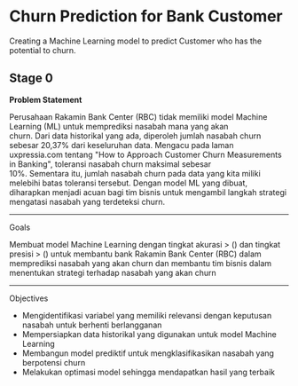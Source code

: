 # Churn Prediction for Bank Customer 
Creating a Machine Learning model to predict Customer who has the potential to churn. 

## Stage 0 
**Problem Statement**

Perusahaan Rakamin Bank Center (RBC) tidak memiliki model Machine Learning (ML) untuk memprediksi nasabah mana yang akan <br>
churn. Dari data historikal yang ada, diperoleh jumlah nasabah churn sebesar 20,37% dari keseluruhan data. Mengacu pada laman <br>
uxpressia.com tentang "How to Approach Customer Churn Measurements in Banking", toleransi nasabah churn maksimal sebesar <br>
10%. Sementara itu, jumlah nasabah churn pada data yang kita miliki melebihi batas toleransi tersebut. Dengan model ML yang dibuat, <br>
diharapkan menjadi acuan bagi tim bisnis untuk mengambil langkah strategi mengatasi nasabah yang terdeteksi churn. 

----------
Goals 

Membuat model Machine Learning dengan tingkat akurasi > () dan tingkat presisi > () untuk membantu bank Rakamin Bank Center (RBC) 
dalam memprediksi nasabah yang akan churn dan membantu tim bisnis dalam menentukan strategi terhadap nasabah yang akan churn

---------
Objectives 

* Mengidentifikasi variabel yang memiliki relevansi dengan keputusan nasabah untuk berhenti berlangganan
* Mempersiapkan data historikal yang digunakan untuk model Machine Learning
* Membangun model prediktif untuk mengklasifikasikan nasabah yang berpotensi churn
* Melakukan optimasi model sehingga mendapatkan hasil yang terbaik

